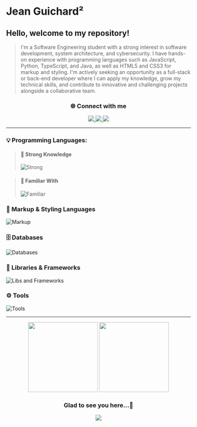 # Jean Guichard²
## Hello, welcome to my repository!
> I'm a Software Engineering student with a strong interest in software development, system architecture, and cybersecurity. I have hands-on experience with programming languages such as JavaScript, Python, TypeScript, and Java, as well as HTML5 and CSS3 for markup and styling. I'm actively seeking an opportunity as a full-stack or back-end developer where I can apply my knowledge, grow my technical skills, and contribute to innovative and challenging projects alongside a collaborative team. 

<div align="center">
    <h3>🌐 Connect with me</h3> 
    <a href="https://www.linkedin.com/in/jean-charles-guichardx2/" target="_blank">
        <img src="https://skillicons.dev/icons?i=linkedin"/>
    </a>
    <a href="https://mail.google.com/mail/u/1/?ogbl#inbox?compose=new" target="_blank">
        <img src="https://skillicons.dev/icons?i=gmail"/>
    </a>
    <a href="https://www.instagram.com/jeansguichard/" target="_blank">
        <img src="https://skillicons.dev/icons?i=instagram"/>
    </a>
</div>
<hr>

### 💡 Programming Languages:
> #### 🧠 Strong Knowledge
> ![Strong](https://skillicons.dev/icons?i=ts,js,py)
    
> #### 🧩 Familiar With
> ![Familiar](https://skillicons.dev/icons?i=kotlin,java)

### 🎨 Markup & Styling Languages
![Markup](https://skillicons.dev/icons?i=html,css)

### 🗄️ Databases
![Databases](https://skillicons.dev/icons?i=mysql,azure,mongodb)  

### 🧰 Libraries & Frameworks
![Libs and Frameworks](https://skillicons.dev/icons?i=react,nodejs,nextjs,vite,nestjs,tailwind,bootstrap)

### ⚙️ Tools
![Tools](https://skillicons.dev/icons?i=vscode,idea,git,docker,figma)

<hr>
<div align="center">
    <img height="190px" src="https://github-readme-stats.vercel.app/api/top-langs/?username=Guichardx2&layout=compact&hide_border=false&theme=dracula"/>
    <img height="190px" src="https://github-readme-stats.vercel.app/api?username=Guichardx2&theme=dracula&custom_title=Guichard²'s+Status"/>
</div>

<div align="center">
  <h3>Glad to see you here...👋</h3>
  <img src="https://profile-counter.glitch.me/Guichardx2/count.svg">
